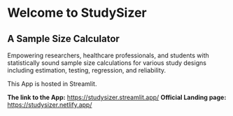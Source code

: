 # Welcome to StudySizer
## A Sample Size Calculator
Empowering researchers, healthcare professionals, and students with statistically sound sample size calculations for various study designs including estimation, testing, regression, and reliability.

This App is hosted in Streamlit.

**The link to the App:** https://studysizer.streamlit.app/
**Official Landing page:** https://studysizer.netlify.app/

